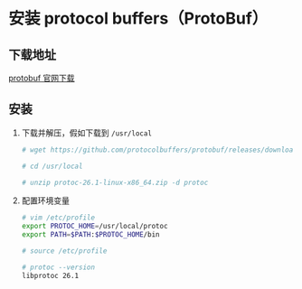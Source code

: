 # 安装 protocol buffers（ProtoBuf）

## 下载地址

[protobuf 官网下载](https://github.com/protocolbuffers/protobuf/releases 'protobuf 官网下载')

## 安装

1. 下载并解压，假如下载到 ```/usr/local```
   ```bash
   # wget https://github.com/protocolbuffers/protobuf/releases/download/v26.1/protoc-26.1-linux-x86_64.zip -P /root

   # cd /usr/local
   
   # unzip protoc-26.1-linux-x86_64.zip -d protoc
   ```

2. 配置环境变量
   ```bash
   # vim /etc/profile
   export PROTOC_HOME=/usr/local/protoc
   export PATH=$PATH:$PROTOC_HOME/bin
   
   # source /etc/profile
   
   # protoc --version
   libprotoc 26.1
   ```
